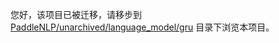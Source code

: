 
您好，该项目已被迁移，请移步到 [PaddleNLP/unarchived/language_model/gru](../../../../PaddleNLP/unarchived/language_model/gru) 目录下浏览本项目。
